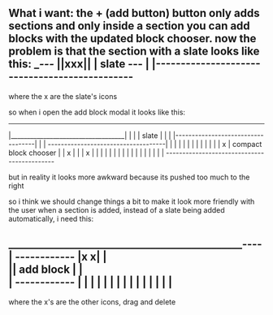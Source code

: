 What i want: the + (add button) button only adds sections and only inside a section you can add blocks with the updated block chooser. now the problem is that the section with a slate looks like this:
__________________________________________---_
|________________________________________|xxx||
|                 slate                   --- |
|----------------------------------------------
-----------------------------------------------
where the x are the slate's icons

so when i open the add block modal it looks like this:

_______________________________________________________________________________
|___________________________________|     |                                    |
|                 slate             |     |                                    |
|-----------------------------------|     |                                    |
------------------------------------|     |                                    |
                                    |     |                                    |
                                    |     |                                    |
                                    |     |                                    |
                                    |  x  |         compact block chooser      |
                                    |  x  |                                    |
                                    |  x  |                                    |
                                    |     |                                    |
                                    |     |                                    |
                                    |     |                                    |
                                    |     |                                    |
                                    |     |                                    |
                                    --------------------------------------------

but in reality it looks more awkward because its pushed too much to the right

so i think we should change things a bit to make it look more friendly with the user
when a section is added, instead of a slate being added automatically, i need this:

__________________________________________________----____
| ------------                                   |x x|    |  
|| add block  |                                           |  
| ------------                                            |
|                                                         |
|                                                         |
|                                                         |
|                                                         |
|                                                         |
|                                                         |
|                                                         |
-----------------------------------------------------------

where the x's are the other icons, drag and delete